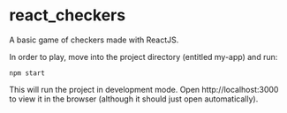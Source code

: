 # react_checkers
A basic game of checkers made with ReactJS.

In order to play, move into the project directory (entitled my-app) and run:
```
npm start
```
This will run the project in development mode. Open http://localhost:3000 to view it in the browser (although it should just open automatically). 
